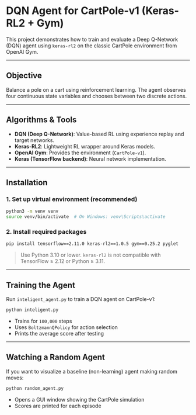 # DQN Agent for CartPole-v1 (Keras-RL2 + Gym)

This project demonstrates how to train and evaluate a Deep Q-Network (DQN) agent using `keras-rl2` on the classic CartPole environment from OpenAI Gym.

---

## Objective

Balance a pole on a cart using reinforcement learning. The agent observes four continuous state variables and chooses between two discrete actions.

---

## Algorithms & Tools

- **DQN (Deep Q-Network)**: Value-based RL using experience replay and target networks.
- **Keras-RL2**: Lightweight RL wrapper around Keras models.
- **OpenAI Gym**: Provides the environment (`CartPole-v1`).
- **Keras (TensorFlow backend)**: Neural network implementation.

---

## Installation

### 1. Set up virtual environment (recommended)

```bash
python3 -m venv venv
source venv/bin/activate  # On Windows: venv\Scripts\activate
```

### 2. Install required packages

```bash
pip install tensorflow==2.11.0 keras-rl2==1.0.5 gym==0.25.2 pyglet
```

> Use Python 3.10 or lower. `keras-rl2` is not compatible with TensorFlow ≥ 2.12 or Python ≥ 3.11.

---

## Training the Agent

Run `inteligent_agent.py` to train a DQN agent on CartPole-v1:

```bash
python inteligent.py
```

- Trains for `100,000` steps
- Uses `BoltzmannQPolicy` for action selection
- Prints the average score after testing

---

## Watching a Random Agent

If you want to visualize a baseline (non-learning) agent making random moves:

```bash
python random_agent.py
```

- Opens a GUI window showing the CartPole simulation
- Scores are printed for each episode

